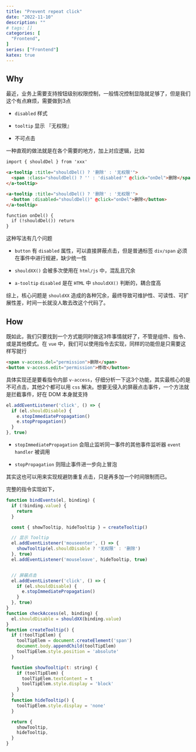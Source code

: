 ```yaml
---
title: "Prevent repeat click"
date: "2022-11-10"
description: ""
# tags: []
categories: [
  "Frontend",
]
series: ["Frontend"]
katex: true
---
```


<!--more-->

## Why

最近，业务上需要支持按钮级别权限控制，一般情况控制显隐就足够了，但是我们这个有点麻烦，需要做到3点

- `disabled` 样式

- `tooltip` 显示 『无权限』

- 不可点击


一种直观的做法就是在各个需要的地方，加上对应逻辑，比如

```html
import { shouldDel } from 'xxx'

<a-tooltip :title="shouldDel() ? '删除' : '无权限'">
  <span :class="shouldDel() ? '' : 'disabled'" @click="onDel">删除</span>
</a-tooltip>

<a-tooltip :title="shouldDel() ? '删除' : '无权限'">
  <button :disabled="shouldDel()" @click="onDel">删除</button>
</a-tooltip>

function onDel() {
  if (!shouldDel()) return
}
```

这种写法有几个问题

- `button` 有 `disabled` 属性，可以直接屏蔽点击，但是普通标签 `div/span` 必须在事件中进行规避，缺少统一性

- `shouldXX()` 会被多次使用在 `html/js` 中，混乱且冗余

- `a-tooltip` `disabled` 是在 `HTML` 中 `shouldXX()` 判断的，耦合度高

综上，核心问题是 `shouldXX` 造成的各种冗余，最终导致可维护性、可读性、可扩展性差，时间一长就没人敢去改这个代码了。

## How

既如此，我们只要找到一个方式能同时做这3件事情就好了，不管是组件、指令、或是其他模式。在 `vue` 中，我们可以使用指令去实现，同样的功能但是只需要这样写就行

```html
<span v-access.del="permission">删除</span>
<button v-access.edit="permission">修改</button>
```

具体实现还是要看指令内部 `v-access`，仔细分析一下这3个功能，其实最核心的是 不可点击，其他2个都可以用 `css` 解决。想要无侵入的屏蔽点击事件，一个方法就是拦截事件，好在 DOM 本身就支持


```js
el.addEventListener('click', () => {
  if (el.shouldDisable) {
    e.stopImmediatePropagation()
    e.stopPropagation()
  }
}, true)
```

- `stopImmediatePropagation` 会阻止监听同一事件的其他事件监听器 `event handler` 被调用

- `stopPropagation` 则阻止事件进一步向上冒泡


其实这也可以用来实现规避防重复点击，只是再多加一个时间限制而已。

完整的指令实现如下，

```js
function bindEvents(el, binding) {
  if (!binding.value) {
    return
  }

  const { showTooltip, hideTooltip } = createTooltip()

  // 显示 Tooltip
  el.addEventListener('mouseenter', () => {
    showTooltip(el.shouldDisable ? '无权限' : '删除')
  }, true)
  el.addEventListener('mouseleave', hideTooltip, true)


  // 屏蔽点击
  el.addEventListener('click', () => {
    if (el.shouldDisable) {
      e.stopImmediatePropagation()
    }
  }, true)
}
function checkAccess(el, binding) {
  el.shouldDisable = shouldXX(binding.value)
}
function createTooltip() {
  if (!toolTipElem) {
    toolTipElem = document.createElement('span')
    document.body.appendChild(toolTipElem)
    toolTipElem.style.position = 'absolute'
  }

  function showTooltip(t: string) {
    if (toolTipElem) {
      toolTipElem.textContent = t
      toolTipElem.style.display = 'block'
    }
  }
  function hideTooltip() {
    toolTipElem.style.display = 'none'
  }

  return {
    showTooltip,
    hideTooltip,
  }
}
```

